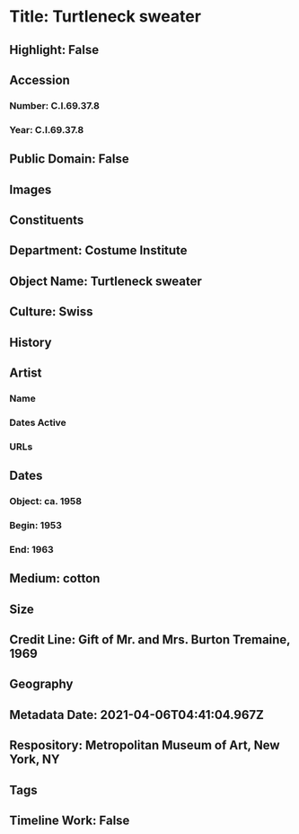 # Title: Turtleneck sweater
## Highlight: False
## Accession
### Number: C.I.69.37.8
### Year: C.I.69.37.8
## Public Domain: False
## Images
## Constituents
## Department: Costume Institute
## Object Name: Turtleneck sweater
## Culture: Swiss
## History
## Artist
### Name
### Dates Active
### URLs
## Dates
### Object: ca. 1958
### Begin: 1953
### End: 1963
## Medium: cotton
## Size
## Credit Line: Gift of Mr. and Mrs. Burton Tremaine, 1969
## Geography
## Metadata Date: 2021-04-06T04:41:04.967Z
## Respository: Metropolitan Museum of Art, New York, NY
## Tags
## Timeline Work: False